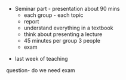 - Seminar part - presentation about 90 mins
	- each group - each topic
	- report
	- understand everything in a textbook
	- think about presenting a lecture 
	- 45 minutes per group 3 people
	- exam 
* last week of teaching

question- do we need exam 